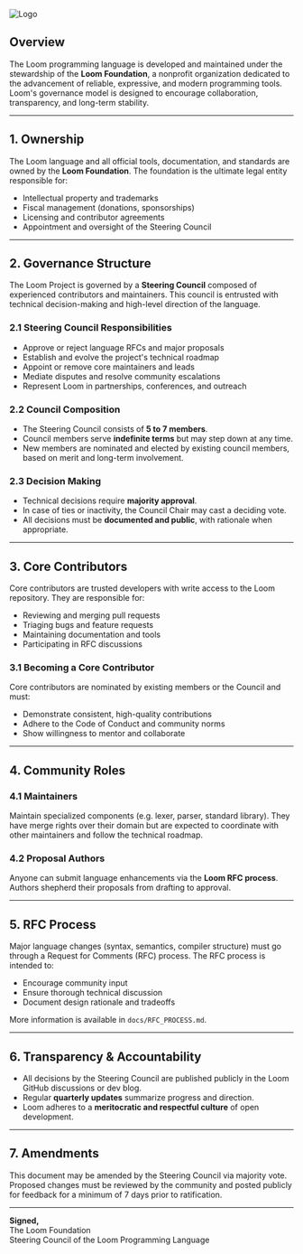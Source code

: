 ![Logo](https://github.com/LoomFoundation/.github/blob/main/Logos/PNG/File%20Logos/Governance.png?raw=true)

## Overview

The Loom programming language is developed and maintained under the stewardship of the **Loom Foundation**, a nonprofit organization dedicated to the advancement of reliable, expressive, and modern programming tools. Loom's governance model is designed to encourage collaboration, transparency, and long-term stability.

---

## 1. Ownership

The Loom language and all official tools, documentation, and standards are owned by the **Loom Foundation**. The foundation is the ultimate legal entity responsible for:

- Intellectual property and trademarks
- Fiscal management (donations, sponsorships)
- Licensing and contributor agreements
- Appointment and oversight of the Steering Council

---

## 2. Governance Structure

The Loom Project is governed by a **Steering Council** composed of experienced contributors and maintainers. This council is entrusted with technical decision-making and high-level direction of the language.

### 2.1 Steering Council Responsibilities

- Approve or reject language RFCs and major proposals
- Establish and evolve the project's technical roadmap
- Appoint or remove core maintainers and leads
- Mediate disputes and resolve community escalations
- Represent Loom in partnerships, conferences, and outreach

### 2.2 Council Composition

- The Steering Council consists of **5 to 7 members**.
- Council members serve **indefinite terms** but may step down at any time.
- New members are nominated and elected by existing council members, based on merit and long-term involvement.

### 2.3 Decision Making

- Technical decisions require **majority approval**.
- In case of ties or inactivity, the Council Chair may cast a deciding vote.
- All decisions must be **documented and public**, with rationale when appropriate.

---

## 3. Core Contributors

Core contributors are trusted developers with write access to the Loom repository. They are responsible for:

- Reviewing and merging pull requests
- Triaging bugs and feature requests
- Maintaining documentation and tools
- Participating in RFC discussions

### 3.1 Becoming a Core Contributor

Core contributors are nominated by existing members or the Council and must:

- Demonstrate consistent, high-quality contributions
- Adhere to the Code of Conduct and community norms
- Show willingness to mentor and collaborate

---

## 4. Community Roles

### 4.1 Maintainers

Maintain specialized components (e.g. lexer, parser, standard library). They have merge rights over their domain but are expected to coordinate with other maintainers and follow the technical roadmap.

### 4.2 Proposal Authors

Anyone can submit language enhancements via the **Loom RFC process**. Authors shepherd their proposals from drafting to approval.

---

## 5. RFC Process

Major language changes (syntax, semantics, compiler structure) must go through a Request for Comments (RFC) process. The RFC process is intended to:

- Encourage community input
- Ensure thorough technical discussion
- Document design rationale and tradeoffs

More information is available in `docs/RFC_PROCESS.md`.

---

## 6. Transparency & Accountability

- All decisions by the Steering Council are published publicly in the Loom GitHub discussions or dev blog.
- Regular **quarterly updates** summarize progress and direction.
- Loom adheres to a **meritocratic and respectful culture** of open development.

---

## 7. Amendments

This document may be amended by the Steering Council via majority vote. Proposed changes must be reviewed by the community and posted publicly for feedback for a minimum of 7 days prior to ratification.

---

**Signed,**  
The Loom Foundation  
Steering Council of the Loom Programming Language
